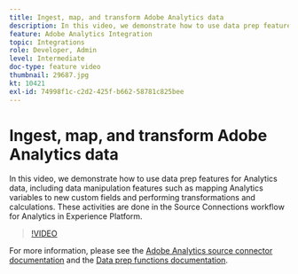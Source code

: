 ```yaml
---
title: Ingest, map, and transform Adobe Analytics data
description: In this video, we demonstrate how to use data prep features for Analytics data, including data manipulation features such as mapping Analytics variables to new custom fields and performing transformations and calculations. These activities are done in the Source Connections workflow for Analytics in Experience Platform.
feature: Adobe Analytics Integration
topic: Integrations
role: Developer, Admin
level: Intermediate
doc-type: feature video
thumbnail: 29687.jpg
kt: 10421
exl-id: 74998f1c-c2d2-425f-b662-58781c825bee
---
```

# Ingest, map, and transform Adobe Analytics data

In this video, we demonstrate how to use data prep features for Analytics data, including data manipulation features such as mapping Analytics variables to new custom fields and performing transformations and calculations. These activities are done in the Source Connections workflow for Analytics in Experience Platform.

>[!VIDEO](https://video.tv.adobe.com/v/29687?quality=12&learn=on)

For more information, please see the [Adobe Analytics source connector documentation](https://experienceleague.adobe.com/docs/experience-platform/sources/ui-tutorials/create/adobe-applications/analytics.html?lang=en) and the [Data prep functions documentation](https://experienceleague.adobe.com/docs/experience-platform/data-prep/functions.html%3Flang%3Dsv).
